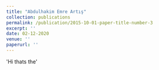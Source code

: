 ```yaml
---
title: "Abdulhakim Emre Artış"
collection: publications
permalink: /publication/2015-10-01-paper-title-number-3
excerpt: ''
date: 02-12-2020
venue: ''
paperurl: ''
---
```

'Hi thats the'

